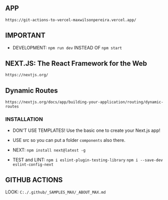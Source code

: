 ## APP

`https://git-actions-to-vercel-maxwilsonpereira.vercel.app/`

## IMPORTANT

- DEVELOPMENT: `npm run dev` INSTEAD OF `npm start`

## NEXT.JS: The React Framework for the Web

`https://nextjs.org/`

## Dynamic Routes

`https://nextjs.org/docs/app/building-your-application/routing/dynamic-routes`

### INSTALLATION

- DON'T USE TEMPLATES! Use the basic one to create your Next.js app!
- USE src so you can put a folder `components` also there.

- NEXT: `npm install next@latest -g`
- TEST and LINT:
  `npm i eslint-plugin-testing-library`
  `npm i --save-dev eslint-config-next`

## GITHUB ACTIONS

LOOK: `C:./.github/_SAMPLES_MAX/_ABOUT_MAX.md`
